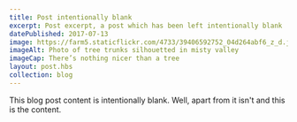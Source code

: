 ```yaml
---
title: Post intentionally blank
excerpt: Post excerpt, a post which has been left intentionally blank
datePublished: 2017-07-13
image: https://farm5.staticflickr.com/4733/39406592752_04d264abf6_z_d.jpg
imageAlt: Photo of tree trunks silhouetted in misty valley
imageCap: There’s nothing nicer than a tree
layout: post.hbs
collection: blog
---
```


This blog post content is intentionally blank. Well, apart from it isn't and this is the content.
